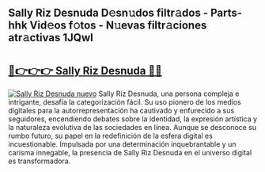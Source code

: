 ## Sally Riz Desnuda D𝚎sn𝚞dos filtr𝚊dos - Parts-hhk Vid𝚎os f𝚘tos - N𝚞evas filtr𝚊ciones atr𝚊ctivas 1JQwl

# <h2><a href="http://mbcbmg.tromn.icu/?c=Sally+Riz+Desnuda">🔗👉👉👉 Sally Riz Desnuda 🔗🔗</a></h2>

[![Sally Riz Desnuda nuevo](https://i.imgur.com/pEAQMta.gif)](http://mbcbmg.tromn.icu/?c=Sally+Riz+Desnuda)
Sally Riz Desnuda, una persona compleja e intrigante, desafía la categorización fácil. Su uso pionero de los medios digitales para la autorrepresentación ha cautivado y enfurecido a sus seguidores, encendiendo debates sobre la identidad, la expresión artística y la naturaleza evolutiva de las sociedades en línea. Aunque se desconoce su rumbo futuro, su papel en la redefinición de la esfera digital es incuestionable. Impulsada por una determinación inquebrantable y un carisma innegable, la presencia de Sally Riz Desnuda en el universo digital es transformadora.
